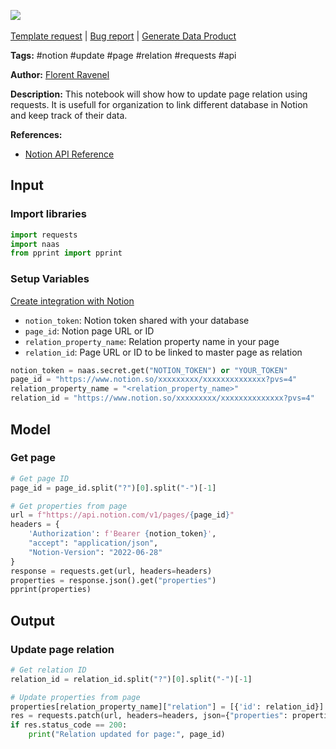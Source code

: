<a href="https://app.naas.ai/user-redirect/naas/downloader?url=https://raw.githubusercontent.com/jupyter-naas/awesome-notebooks/master/Notion/Notion_Update_page_relation.ipynb" target="_parent"><img src="https://naasai-public.s3.eu-west-3.amazonaws.com/Open_in_Naas_Lab.svg"/></a><br><br><a href="https://github.com/jupyter-naas/awesome-notebooks/issues/new?assignees=&labels=&template=template-request.md&title=Tool+-+Action+of+the+notebook+">Template request</a> | <a href="https://github.com/jupyter-naas/awesome-notebooks/issues/new?assignees=&labels=bug&template=bug_report.md&title=Notion+-+Update+page+relation:+Error+short+description">Bug report</a> | <a href="https://app.naas.ai/user-redirect/naas/downloader?url=https://raw.githubusercontent.com/jupyter-naas/awesome-notebooks/master/Naas/Naas_Start_data_product.ipynb" target="_parent">Generate Data Product</a>

**Tags:** #notion #update #page #relation #requests #api

**Author:** [Florent Ravenel](https://linkedin.com/in/florent-ravenel)

**Description:** This notebook will show how to update page relation using requests. It is usefull for organization to link different database in Notion and keep track of their data.

**References:**
- [Notion API Reference](https://developers.notion.com/reference/page-property-values#relation)

## Input

### Import libraries


```python
import requests
import naas
from pprint import pprint
```

### Setup Variables
[Create integration with Notion](https://developers.notion.com/docs/create-a-notion-integration)
- `notion_token`: Notion token shared with your database
- `page_id`: Notion page URL or ID
- `relation_property_name`: Relation property name in your page
- `relation_id`: Page URL or ID to be linked to master page as relation


```python
notion_token = naas.secret.get("NOTION_TOKEN") or "YOUR_TOKEN"
page_id = "https://www.notion.so/xxxxxxxxx/xxxxxxxxxxxxxx?pvs=4"
relation_property_name = "<relation_property_name>"
relation_id = "https://www.notion.so/xxxxxxxxx/xxxxxxxxxxxxxx?pvs=4"
```

## Model

### Get page


```python
# Get page ID
page_id = page_id.split("?")[0].split("-")[-1]

# Get properties from page
url = f"https://api.notion.com/v1/pages/{page_id}"
headers = {
    'Authorization': f'Bearer {notion_token}',
    "accept": "application/json",
    "Notion-Version": "2022-06-28"
}
response = requests.get(url, headers=headers)
properties = response.json().get("properties")
pprint(properties)
```

## Output

### Update page relation


```python
# Get relation ID
relation_id = relation_id.split("?")[0].split("-")[-1]

# Update properties from page
properties[relation_property_name]["relation"] = [{'id': relation_id}]
res = requests.patch(url, headers=headers, json={"properties": properties})
if res.status_code == 200:
    print("Relation updated for page:", page_id)
```
